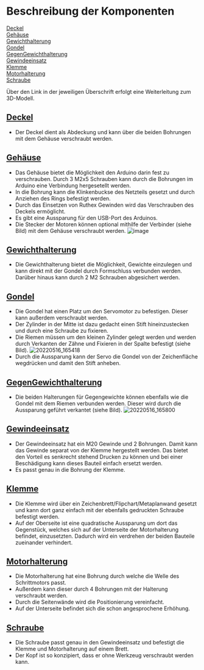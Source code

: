 # Beschreibung der Komponenten

[Deckel](#deckel)<br>
[Gehäuse](#gehäuse)<br>
[Gewichthalterung](#gewichthalterung)<br>
[Gondel](#gondel)<br>
[GegenGewichthalterung](#gegengewichthalterung)<br>
[Gewindeeinsatz](#gewindeeinsatz)<br>
[Klemme](#klemme)<br>
[Motorhalterung](#motorhalterung)<br>
[Schraube](#schraube)<br>

Über den Link in der jeweiligen Überschrift erfolgt eine Weiterleitung zum 3D-Modell.


## [Deckel](https://github.com/ync-ghr/polarplotter/blob/main/stl/1x_Deckel.stl)

- Der Deckel dient als Abdeckung und kann über die beiden Bohrungen mit dem Gehäuse verschraubt werden. 


## [Gehäuse](https://github.com/ync-ghr/polarplotter/blob/main/stl/1x_Geh%C3%A4use.stl)

- Das Gehäuse bietet die Möglichkeit den Arduino darin fest zu verschrauben. Durch 3 M2x5 Schrauben kann durch die Bohrungen im Arduino eine Verbindung hergesetellt werden.
- In die Bohrung kann die Klinkenbuckse des Netzteils gesetzt und durch Anziehen des Rings befestigt werden.
- Durch das Einsetzen von Ruthex Gewinden wird das Verschrauben des Deckels ermöglicht.
- Es gibt eine Aussparung für den USB-Port des Arduinos.
- Die Stecker der Motoren können optional mithilfe der Verbinder (siehe Bild) mit dem Gehäuse verschraubt werden. 
![image](https://user-images.githubusercontent.com/58829180/168617906-3ef32831-03f2-4215-9987-9bff20a08ea0.png)


## [Gewichthalterung](https://github.com/ync-ghr/polarplotter/blob/main/stl/1x_Gewichthalterung.stl)

- Die Gewichthalterung bietet die Möglichkeit, Gewichte einzulegen und kann direkt mit der Gondel durch Formschluss verbunden werden. Darüber hinaus kann durch 2 M2 Schrauben abgesichert werden.


## [Gondel](https://github.com/ync-ghr/polarplotter/blob/main/stl/1x_Gondel.stl)

- Die Gondel hat einen Platz um den Servomotor zu befestigen. Dieser kann außerdem verschraubt werden.
- Der Zylinder in der Mitte ist dazu gedacht einen Stift hineinzustecken und durch eine Schraube zu fixieren.
- Die Riemen müssen um den kleinen Zylinder gelegt werden und werden durch Verkanten der Zähne und Fixieren in der Spalte befestigt (siehe Bild).
![20220516_165418](https://user-images.githubusercontent.com/58829180/168621887-7a7ef089-f347-4402-8e4d-bb12416912ba.jpg)
- Durch die Aussparung kann der Servo die Gondel von der Zeichenfläche wegdrücken und damit den Stift anheben.


## [GegenGewichthalterung](https://github.com/ync-ghr/polarplotter/blob/main/stl/2x_GegenGewichthalterung.stl)

- Die beiden Halterungen für Gegengewichte können ebenfalls wie die Gondel mit dem Riemen verbunden werden. Dieser wird durch die Aussparung geführt verkantet (siehe Bild).
![20220516_165800](https://user-images.githubusercontent.com/58829180/168622646-2d21994f-f872-4686-8325-220949e5842b.jpg)


## [Gewindeeinsatz](https://github.com/ync-ghr/polarplotter/blob/main/stl/2x_Gewindeeinsatz.stl)

- Der Gewindeeinsatz hat ein M20 Gewinde und 2 Bohrungen. Damit kann das Gewinde separat von der Klemme hergestellt werden. Das bietet den Vorteil es senkrecht stehend Drucken zu können und bei einer Beschädigung kann dieses Bauteil einfach ersetzt werden.
- Es passt genau in die Bohrung der Klemme.


## [Klemme](https://github.com/ync-ghr/polarplotter/blob/main/stl/2x_Klemme.stl)

- Die Klemme wird über ein Zeichenbrett/Flipchart/Metaplanwand gesetzt und kann dort ganz einfach mit der ebenfalls gedruckten Schraube befestigt werden.
- Auf der Oberseite ist eine quadratische Aussparung um dort das Gegenstück, welches sich auf der Unterseite der Motorhalterung befindet, einzusetzten. Dadurch wird ein verdrehen der beiden Bauteile zueinander verhindert.

## [Motorhalterung](https://github.com/ync-ghr/polarplotter/blob/main/stl/2x_Motorhalterung.stl)

- Die Motorhalterung hat eine Bohrung durch welche die Welle des Schrittmotors passt.
- Außerdem kann dieser durch 4 Bohrungen mit der Halterung verschraubt werden.
- Durch die Seitenwände wird die Positionierung vereinfacht.
- Auf der Unterseite befindet sich die schon angesprochene Erhöhung.

## [Schraube](https://github.com/ync-ghr/polarplotter/blob/main/stl/2x_Schraube.stl)

- Die Schraube passt genau in den Gewindeeinsatz und befestigt die Klemme und Motorhalterung auf einem Brett.
- Der Kopf ist so konzipiert, dass er ohne Werkzeug verschraubt werden kann.